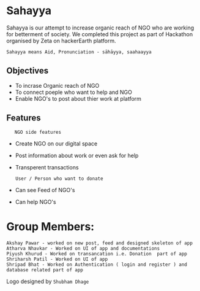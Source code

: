 # **Sahayya**

Sahayya  is our attempt to increase organic reach of NGO who are working for betterment of society. We completed this project as part of Hackathon organised by Zeta on hackerEarth platform.

```Sahayya means Aid, Pronunciation - sāhāyya, saahaayya```
## Objectives
- To incrase Organic reach of NGO 
- To connect poeple who want to help and NGO 
- Enable NGO's to post about thier work at platform

## Features

       NGO side features
  - Create NGO on our digital space 
  - Post information about work or even ask for help
  - Transperent transactions
 
        
        User / Person who want to donate
- Can see Feed of NGO's 
- Can help NGO's
    
# Group Members: 
```
Akshay Pawar - worked on new post, feed and designed skeleton of app  
Atharva Nhavkar - Worked on UI of app and documentations
Piyush Khurud - Worked on transancation i.e. Donation  part of app 
Shriharsh Patil - Worked on UI of app 
Shripad Bhat - Worked on Authentication ( login and register ) and database related part of app
```

Logo designed by ```Shubham Dhage``` 
